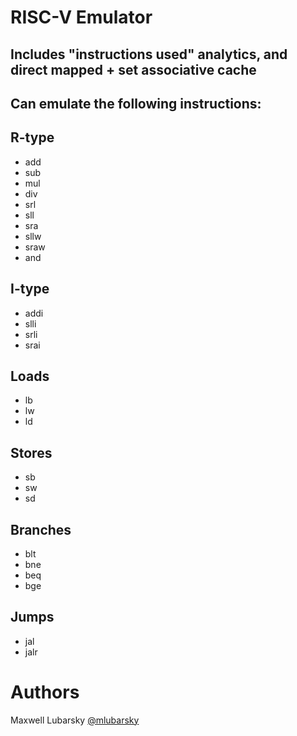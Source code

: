 # RISC-V Emulator
## Includes "instructions used" analytics, and direct mapped + set associative cache

## Can emulate the following instructions:
## R-type
- add
- sub
- mul
- div
- srl
- sll
- sra
- sllw
- sraw
- and

## I-type
- addi
- slli
- srli
- srai

## Loads
- lb
- lw
- ld

## Stores
- sb
- sw
- sd

## Branches
- blt
- bne
- beq
- bge

## Jumps
- jal
- jalr

# Authors
Maxwell Lubarsky [@mlubarsky](https://github.com/mlubarsky)
